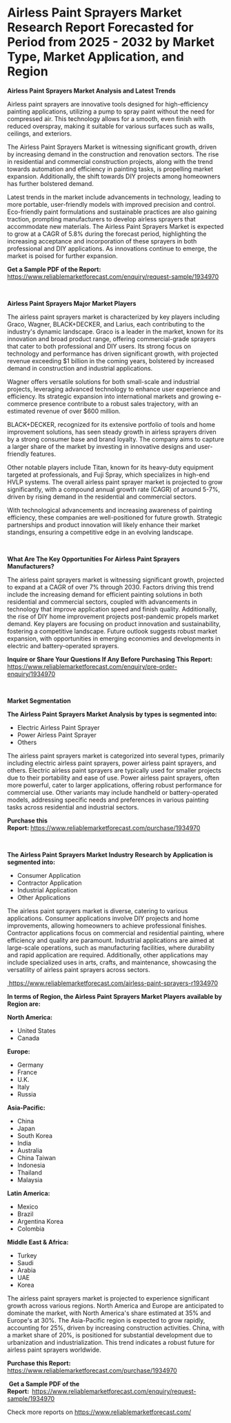 <p><h1>Airless Paint Sprayers Market Research Report Forecasted for Period from 2025 -  2032 by Market Type, Market Application, and Region</h1></p><p><strong>Airless Paint Sprayers Market Analysis and Latest Trends</strong></p>
<p><p>Airless paint sprayers are innovative tools designed for high-efficiency painting applications, utilizing a pump to spray paint without the need for compressed air. This technology allows for a smooth, even finish with reduced overspray, making it suitable for various surfaces such as walls, ceilings, and exteriors.</p><p>The Airless Paint Sprayers Market is witnessing significant growth, driven by increasing demand in the construction and renovation sectors. The rise in residential and commercial construction projects, along with the trend towards automation and efficiency in painting tasks, is propelling market expansion. Additionally, the shift towards DIY projects among homeowners has further bolstered demand.</p><p>Latest trends in the market include advancements in technology, leading to more portable, user-friendly models with improved precision and control. Eco-friendly paint formulations and sustainable practices are also gaining traction, prompting manufacturers to develop airless sprayers that accommodate new materials. The Airless Paint Sprayers Market is expected to grow at a CAGR of 5.8% during the forecast period, highlighting the increasing acceptance and incorporation of these sprayers in both professional and DIY applications. As innovations continue to emerge, the market is poised for further expansion.</p></p>
<p><strong>Get a Sample PDF of the Report:&nbsp;</strong> <a href="https://www.reliablemarketforecast.com/enquiry/request-sample/1934970?utm_campaign=2731&utm_medium=2&utm_source=Github&utm_content=ia&utm_term=23022025&utm_id=airless-paint-sprayers">https://www.reliablemarketforecast.com/enquiry/request-sample/1934970</a></p>
<p>&nbsp;</p>
<p><strong>Airless Paint Sprayers Major Market Players</strong></p>
<p><p>The airless paint sprayers market is characterized by key players including Graco, Wagner, BLACK+DECKER, and Larius, each contributing to the industry's dynamic landscape. Graco is a leader in the market, known for its innovation and broad product range, offering commercial-grade sprayers that cater to both professional and DIY users. Its strong focus on technology and performance has driven significant growth, with projected revenue exceeding $1 billion in the coming years, bolstered by increased demand in construction and industrial applications.</p><p>Wagner offers versatile solutions for both small-scale and industrial projects, leveraging advanced technology to enhance user experience and efficiency. Its strategic expansion into international markets and growing e-commerce presence contribute to a robust sales trajectory, with an estimated revenue of over $600 million.</p><p>BLACK+DECKER, recognized for its extensive portfolio of tools and home improvement solutions, has seen steady growth in airless sprayers driven by a strong consumer base and brand loyalty. The company aims to capture a larger share of the market by investing in innovative designs and user-friendly features.</p><p>Other notable players include Titan, known for its heavy-duty equipment targeted at professionals, and Fuji Spray, which specializes in high-end HVLP systems. The overall airless paint sprayer market is projected to grow significantly, with a compound annual growth rate (CAGR) of around 5-7%, driven by rising demand in the residential and commercial sectors.</p><p>With technological advancements and increasing awareness of painting efficiency, these companies are well-positioned for future growth. Strategic partnerships and product innovation will likely enhance their market standings, ensuring a competitive edge in an evolving landscape.</p></p>
<p>&nbsp;</p>
<p><strong>What Are The Key Opportunities For Airless Paint Sprayers Manufacturers?</strong></p>
<p><p>The airless paint sprayers market is witnessing significant growth, projected to expand at a CAGR of over 7% through 2030. Factors driving this trend include the increasing demand for efficient painting solutions in both residential and commercial sectors, coupled with advancements in technology that improve application speed and finish quality. Additionally, the rise of DIY home improvement projects post-pandemic propels market demand. Key players are focusing on product innovation and sustainability, fostering a competitive landscape. Future outlook suggests robust market expansion, with opportunities in emerging economies and developments in electric and battery-operated sprayers.</p></p>
<p><strong>Inquire or Share Your Questions If Any Before Purchasing This Report:</strong> <a href="https://www.reliablemarketforecast.com/enquiry/pre-order-enquiry/1934970?utm_campaign=2731&utm_medium=2&utm_source=Github&utm_content=ia&utm_term=23022025&utm_id=airless-paint-sprayers">https://www.reliablemarketforecast.com/enquiry/pre-order-enquiry/1934970</a></p>
<p>&nbsp;</p>
<p><strong>Market Segmentation</strong></p>
<p><strong>The Airless Paint Sprayers Market Analysis by types is segmented into:</strong></p>
<p><ul><li>Electric Airless Paint Sprayer</li><li>Power Airless Paint Sprayer</li><li>Others</li></ul></p>
<p><p>The airless paint sprayers market is categorized into several types, primarily including electric airless paint sprayers, power airless paint sprayers, and others. Electric airless paint sprayers are typically used for smaller projects due to their portability and ease of use. Power airless paint sprayers, often more powerful, cater to larger applications, offering robust performance for commercial use. Other variants may include handheld or battery-operated models, addressing specific needs and preferences in various painting tasks across residential and industrial sectors.</p></p>
<p><strong>Purchase this Report:&nbsp;</strong><a href="https://www.reliablemarketforecast.com/purchase/1934970?utm_campaign=2731&utm_medium=2&utm_source=Github&utm_content=ia&utm_term=23022025&utm_id=airless-paint-sprayers">https://www.reliablemarketforecast.com/purchase/1934970</a></p>
<p>&nbsp;</p>
<p><strong>The Airless Paint Sprayers Market Industry Research by Application is segmented into:</strong></p>
<p><ul><li>Consumer Application</li><li>Contractor Application</li><li>Industrial Application</li><li>Other Applications</li></ul></p>
<p><p>The airless paint sprayers market is diverse, catering to various applications. Consumer applications involve DIY projects and home improvements, allowing homeowners to achieve professional finishes. Contractor applications focus on commercial and residential painting, where efficiency and quality are paramount. Industrial applications are aimed at large-scale operations, such as manufacturing facilities, where durability and rapid application are required. Additionally, other applications may include specialized uses in arts, crafts, and maintenance, showcasing the versatility of airless paint sprayers across sectors.</p></p>
<p><a href="https://www.reliablemarketforecast.com/airless-paint-sprayers-r1934970?utm_campaign=2731&utm_medium=2&utm_source=Github&utm_content=ia&utm_term=23022025&utm_id=airless-paint-sprayers">&nbsp;https://www.reliablemarketforecast.com/airless-paint-sprayers-r1934970</a></p>
<p><strong>In terms of Region, the Airless Paint Sprayers Market Players available by Region are:</strong></p>
<p>
    <p> <strong> North America: </strong>
        <ul>
            <li>United States</li>
            <li>Canada</li>
        </ul>
        </p> 
    <p> <strong> Europe: </strong>
        <ul>
            <li>Germany</li>
            <li>France</li>
            <li>U.K.</li>
            <li>Italy</li>
            <li>Russia</li>
        </ul>
        </p> 
    <p> <strong> Asia-Pacific: </strong>
        <ul>
            <li>China</li>
            <li>Japan</li>
            <li>South Korea</li>
            <li>India</li>
            <li>Australia</li>
            <li>China Taiwan</li>
            <li>Indonesia</li>
            <li>Thailand</li>
            <li>Malaysia</li>
        </ul>
        </p> 
    <p> <strong> Latin America: </strong>
        <ul>
            <li>Mexico</li>
            <li>Brazil</li>
            <li>Argentina Korea</li>
            <li>Colombia</li>
        </ul>
        </p> 
    <p> <strong> Middle East & Africa: </strong>
        <ul>
            <li>Turkey</li>
            <li>Saudi</li>
            <li>Arabia</li>
            <li>UAE</li>
            <li>Korea</li>
        </ul>
    </p>
    </p>
<p><p>The airless paint sprayers market is projected to experience significant growth across various regions. North America and Europe are anticipated to dominate the market, with North America's share estimated at 35% and Europe's at 30%. The Asia-Pacific region is expected to grow rapidly, accounting for 25%, driven by increasing construction activities. China, with a market share of 20%, is positioned for substantial development due to urbanization and industrialization. This trend indicates a robust future for airless paint sprayers worldwide.</p></p>
<p><strong>Purchase this Report: </strong><a href="https://www.reliablemarketforecast.com/purchase/1934970?utm_campaign=2731&utm_medium=2&utm_source=Github&utm_content=ia&utm_term=23022025&utm_id=airless-paint-sprayers">https://www.reliablemarketforecast.com/purchase/1934970</a></p>
<p>&nbsp;<strong>Get a Sample PDF of the Report:&nbsp;&nbsp;</strong><a href="https://www.reliablemarketforecast.com/enquiry/request-sample/1934970?utm_campaign=2731&utm_medium=2&utm_source=Github&utm_content=ia&utm_term=23022025&utm_id=airless-paint-sprayers">https://www.reliablemarketforecast.com/enquiry/request-sample/1934970</a></p>
<p><strong></strong></p>
<p>Check more reports on <a href="https://www.reliablemarketforecast.com/?utm_campaign=2731&utm_medium=2&utm_source=Github&utm_content=ia&utm_term=23022025&utm_id=airless-paint-sprayers">https://www.reliablemarketforecast.com/</a></p>